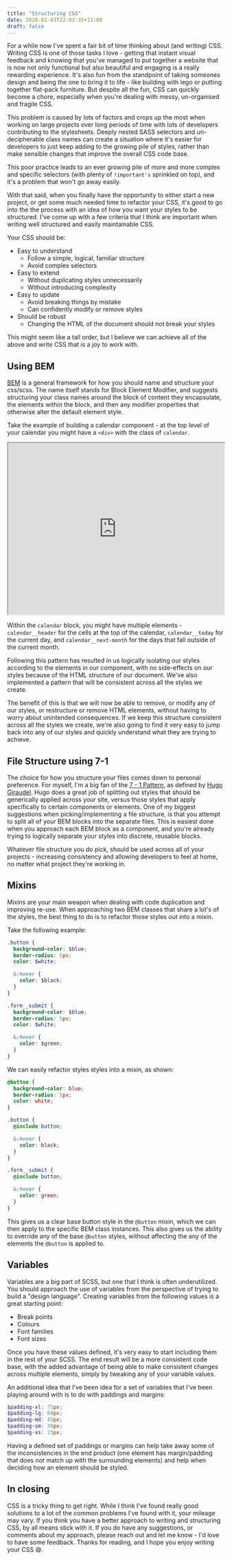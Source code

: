 ```yaml
---
title: "Structuring CSS"
date: 2020-01-03T22:03:35+11:00
draft: false
---
```


For a while now I've spent a fair bit of time thinking about (and writing) CSS. Writing CSS is one of those tasks I love - getting that instant visual feedback and knowing that you've managed to put together a website that is now not only functional but also beautiful and engaging is a really rewarding experience. It's also fun from the standpoint of taking someones design and being the one to bring it to life - like building with lego or putting together flat-pack furniture. But despite all the fun, CSS can quickly become a chore, especially when you're dealing with messy, un-organised and fragile CSS.

<!--more-->

This problem is caused by lots of factors and crops up the most when working on large projects over long periods of time with lots of developers contributing to the stylesheets. Deeply nested SASS selectors and un-decipherable class names can create a situation where it's easier for developers to just keep adding to the growing pile of styles, rather than make sensible changes that improve the overall CSS code base.

This poor practice leads to an ever growing pile of more and more complex and specific selectors (with plenty of `!important's` sprinkled on top), and it's a problem that won't go away easily.

With that said, when you finally have the opportunity to either start a new project, or get some much needed time to refactor your CSS, it's good to go into the the process with an idea of how you want your styles to be structured. I've come up with a few criteria that I think are important when writing well structured and easily maintainable CSS.

Your CSS should be:

- Easy to understand
  - Follow a simple, logical, familiar structure
  - Avoid complex selectors
- Easy to extend
  - Without duplicating styles unnecessarily
  - Without introducing complexity
- Easy to update
  - Avoid breaking things by mistake
  - Can confidently modify or remove styles
- Should be robust
  - Changing the HTML of the document should not break your styles

This might seem like a tall order, but I believe we can achieve all of the above and write CSS that is a joy to work with.

## Using BEM

[BEM](http://getbem.com/introduction/) is a general framework for how you should name and structure your css/scss. The name itself stands for Block Element Modifier, and suggests structuring your class names around the block of content they encapsulate, the elements within the block, and then any modifier properties that otherwise alter the default element style.

Take the example of building a calendar component - at the top level of your calendar you might have a `<div>` with the class of `calendar`.

<iframe width="100%" height="400px" class="iframe" src="https://codepen.io/SeanG7/pen/gOORjPb"></iframe>

Within the `calendar` block, you might have multiple elements - `calendar__header` for the cells at the top of the calendar, `calendar__today` for the current day, and `calendar__next-month` for the days that fall outside of the current month.

Following this pattern has resulted in us logically isolating our styles according to the elements in our component, with no side-effects on our styles because of the HTML structure of our document. We've also implemented a pattern that will be consistent across all the styles we create.

The benefit of this is that we will now be able to remove, or modify any of our styles, or restructure or remove HTML elements, without having to worry about unintended consequences. If we keep this structure consistent across all the styles we create, we're also going to find it very easy to jump back into any of our styles and quickly understand what they are trying to achieve.

## File Structure using 7-1

The choice for how you structure your files comes down to personal preference. For myself, I'm a big fan of the [7 - 1 Pattern](https://sass-guidelin.es/#the-7-1-pattern), as defined by [Hugo Giraudel](https://hugogiraudel.com/). Hugo does a great job of splitting out styles that should be generically applied across your site, versus those styles that apply specifically to certain components or elements. One of my biggest suggestions when picking/implementing a file structure, is that you attempt to split all of your BEM blocks into the separate files. This is easiest done when you approach each BEM block as a component, and you're already trying to logically separate your styles into discrete, reusable blocks.

Whatever file structure you do pick, should be used across all of your projects - increasing consistency and allowing developers to feel at home, no matter what project they're working in.

## Mixins

Mixins are your main weapon when dealing with code duplication and improving re-use. When approaching two BEM classes that share a lot's of the styles, the best thing to do is to refactor those styles out into a mixin.

Take the following example:

```scss
.button {
  background-color: $blue;
  border-radius: 5px;
  color: $white;

  &:hover {
    color: $black;
  }
}

.form__submit {
  background-color: $blue;
  border-radius: 5px;
  color: $white;

  &:hover {
    color: $green;
  }
}
```

We can easily refactor styles styles into a mixin, as shown:

```scss
@button {
  background-color: blue;
  border-radius: 5px;
  color: white;
}

.button {
  @include button;

  &:hover {
    color: black;
  }
}

.form__submit {
  @include button;

  &:hover {
    color: green;
  }
}

```

This gives us a clear base button style in the `@button` mixin, which we can then apply to the specific BEM class instances. This also gives us the ability to override any of the base `@button` styles, without affecting the any of the elements the `@button` is applied to.

## Variables

Variables are a big part of SCSS, but one that I think is often underutilized. You should approach the use of variables from the perspective of trying to build a "design language". Creating variables from the following values is a great starting point:

- Break points
- Colours
- Font families
- Font sizes

Once you have these values defined, it's very easy to start including them in the rest of your SCSS. The end result will be a more consistent code base, with the added advantage of being able to make consistent changes across multiple elements, simply by tweaking any of your variable values.

An additional idea that I've been idea for a set of variables that I've been playing around with is to do with paddings and margins:

```scss
$padding-xl: 75px;
$padding-lg: 60px;
$padding-md: 45px;
$padding-sm: 30px;
$padding-xs: 15px;
```

Having a defined set of paddings or margins can help take away some of the inconsistencies in the end product (one element has margin/padding that does not match up with the surrounding elements) and help when deciding how an element should be styled.

## In closing

CSS is a tricky thing to get right. While I think I've found really good solutions to a lot of the common problems I've found with it, your mileage may vary. If you think you have a better approach to writing and structuring CSS, by all means stick with it. If you do have any suggestions, or comments about my approach, please reach out and let me know - I'd love to have some feedback. Thanks for reading, and I hope you enjoy writing your CSS 😄.
